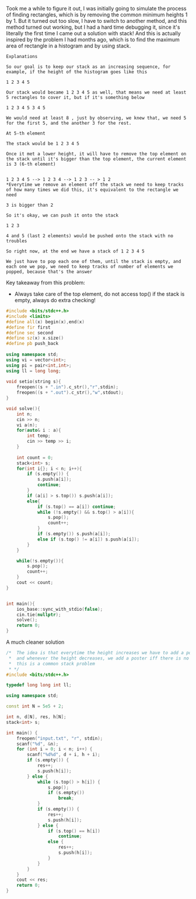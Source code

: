Took me a while to figure it out, I was initially going to simulate the process of finding rectangles, which is by removing the common minimum heights 1 by 1. But it turned out too slow, I have to switch to another method, and this method turned out working, but I had a hard time debugging it, since it's literally the first time I came out a solution with stack! And this is actually inspired by the problem I had months ago, which is to find the maximum area of rectangle in a histogram and by using stack.
<br>
```
Explanations

So our goal is to keep our stack as an increasing sequence, for example, if the height of the histogram goes like this

1 2 3 4 5

Our stack would became 1 2 3 4 5 as well, that means we need at least 5 rectangles to cover it, but if it's something below

1 2 3 4 5 3 4 5

We would need at least 8 , just by observing, we knew that, we need 5 for the first 5, and the another 3 for the rest.

At 5-th element

The stack would be 1 2 3 4 5 

Once it met a lower height, it will have to remove the top element on the stack until it's bigger than the top element, the current element is 3 (6-th element)


1 2 3 4 5 --> 1 2 3 4 --> 1 2 3 -- > 1 2
*Everytime we remove an element off the stack we need to keep tracks of how many times we did this, it's equivalent to the rectangle we need

3 is bigger than 2

So it's okay, we can push it onto the stack

1 2 3

4 and 5 (last 2 elements) would be pushed onto the stack with no troubles

So right now, at the end we have a stack of 1 2 3 4 5

We just have to pop each one of them, until the stack is empty, and each one we pop, we need to keep tracks of number of elements we popped, because that's the answer
```
Key takeaway from this problem:
- Always take care of the top element, do not access top() if the stack is empty, always do extra checking!


```cpp
#include <bits/stdc++.h>
#include <limits>
#define all(x) begin(x),end(x)
#define fir first
#define sec second
#define sz(x) x.size()
#define pb push_back
 
using namespace std;
using vi = vector<int>;
using pi = pair<int,int>;
using ll = long long;
 
void setio(string s){
	freopen((s + ".in").c_str(),"r",stdin);
	freopen((s + ".out").c_str(),"w",stdout);
}

void solve(){
    int n;
    cin >> n;
    vi a(n);
    for(auto& i : a){
        int temp;
        cin >> temp >> i;
    }
        
    int count = 0;
    stack<int> s;
    for(int i{}; i < n; i++){
        if (s.empty()) {
            s.push(a[i]);
            continue;
        }
        if (a[i] > s.top()) s.push(a[i]);
        else{
            if (s.top() == a[i]) continue;
            while (!s.empty() && s.top() > a[i]){
                s.pop();
                count++;
            }
            if (s.empty()) s.push(a[i]);
            else if (s.top() != a[i]) s.push(a[i]);
        }
    }

    while(!s.empty()){
        s.pop();
        count++;
    }
    cout << count;
}


int main(){
	ios_base::sync_with_stdio(false);
	cin.tie(nullptr);
	solve();
	return 0;
}
```
A much cleaner solution
```cpp
/*  The idea is that everytime the height increases we have to add a poster
 *  and whenever the height decreases, we add a poster iff there is no previous height of the same height or the height that equals me has another height that's lower than us in between us
 *  this is a common stack problem
 * */
#include <bits/stdc++.h>

typedef long long int ll;

using namespace std;

const int N = 5e5 + 2;

int n, d[N], res, h[N];
stack<int> s;

int main() {
    freopen("input.txt", "r", stdin);
    scanf("%d", &n);
    for (int i = 0; i < n; i++) {
        scanf("%d%d", d + i, h + i);
        if (s.empty()) {
            res++;
            s.push(h[i]);
        } else {
            while (s.top() > h[i]) {
                s.pop();
                if (s.empty())
                    break;
            }
            if (s.empty()) {
                res++;
                s.push(h[i]);
            } else {
                if (s.top() == h[i])
                    continue;
                else {
                    res++;
                    s.push(h[i]);
                }
            }
        }
    }
    cout << res;
    return 0;
}
```